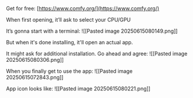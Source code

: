 Get for free:
[https://www.comfy.org/](https://www.comfy.org/)  

When first opening, it’ll ask to select your CPU/GPU

It’s gonna start with a terminal:
![[Pasted image 20250615080149.png]]

But when it's done installing, it'll open an actual app.

It might ask for additional installation. Go ahead and agree:
![[Pasted image 20250615080306.png]]

When you finally get to use the app:
![[Pasted image 20250615072843.png]]

App icon looks like:
![[Pasted image 20250615080221.png]]